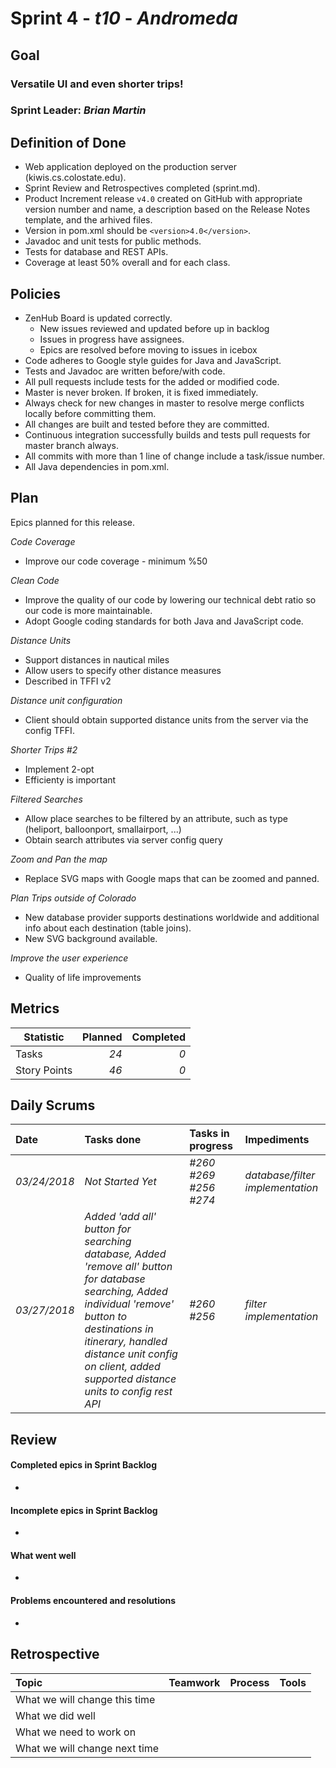 # Sprint 4 - *t10* - *Andromeda*

## Goal

### Versatile UI and even shorter trips!
### Sprint Leader: *Brian Martin*

## Definition of Done

* Web application deployed on the production server (kiwis.cs.colostate.edu).
* Sprint Review and Retrospectives completed (sprint.md).
* Product Increment release `v4.0` created on GitHub with appropriate version number and name, a description based on the Release Notes template, and the arhived files.
* Version in pom.xml should be `<version>4.0</version>`.
* Javadoc and unit tests for public methods.
* Tests for database and REST APIs.
* Coverage at least 50% overall and for each class.

## Policies

* ZenHub Board is updated correctly.
    - New issues reviewed and updated before up in backlog
    - Issues in progress have assignees.
    - Epics are resolved before moving to issues in icebox
* Code adheres to Google style guides for Java and JavaScript.
* Tests and Javadoc are written before/with code.  
* All pull requests include tests for the added or modified code.
* Master is never broken.  If broken, it is fixed immediately.
* Always check for new changes in master to resolve merge conflicts locally before committing them.
* All changes are built and tested before they are committed.
* Continuous integration successfully builds and tests pull requests for master branch always.
* All commits with more than 1 line of change include a task/issue number.
* All Java dependencies in pom.xml.

## Plan

Epics planned for this release.

 *Code Coverage*
   - Improve our code coverage - minimum %50
   
 *Clean Code*
   - Improve the quality of our code by lowering our technical debt ratio so our code is more maintainable.
   - Adopt Google coding standards for both Java and JavaScript code.
   
 *Distance Units*
   - Support distances in nautical miles
   - Allow users to specify other distance measures
   - Described in TFFI v2
   
 *Distance unit configuration*
   - Client should obtain supported distance units from the server via the config TFFI.
   
 *Shorter Trips #2*
   - Implement 2-opt
   - Efficienty is important
   
 *Filtered Searches*
   - Allow place searches to be filtered by an attribute, such as type (heliport, balloonport, smallairport, ...)
   - Obtain search attributes via server config query
   
 *Zoom and Pan the map*
   - Replace SVG maps with Google maps that can be zoomed and panned.
   
 *Plan Trips outside of Colorado*
   - New database provider supports destinations worldwide and additional info about each destination (table joins).
   - New SVG background available.
   
 *Improve the user experience*
   - Quality of life improvements
   
## Metrics

Statistic | Planned | Completed
--- | ---: | ---:
Tasks | *24* | *0* 
Story Points | *46*| *0* 

## Daily Scrums

Date | Tasks done  | Tasks in progress | Impediments 
:--- | :--- | :--- | :--- 
*03/24/2018* | *Not Started Yet* | *#260 #269 #256 #274* | *database/filter implementation*
*03/27/2018* | *Added 'add all' button for searching database, Added 'remove all' button for database searching, Added individual 'remove' button to destinations in itinerary, handled distance unit config on client, added supported distance units to config rest API* | *#260 #256* | *filter implementation*

## Review

#### Completed epics in Sprint Backlog 
* 


#### Incomplete epics in Sprint Backlog 
* 

#### What went well
* 

#### Problems encountered and resolutions
* 

## Retrospective

Topic | Teamwork | Process | Tools
:--- | :--- | :--- | :---
What we will change this time |  |  | 
What we did well |  |  | 
What we need to work on |  |  | 
What we will change next time |  |  |
